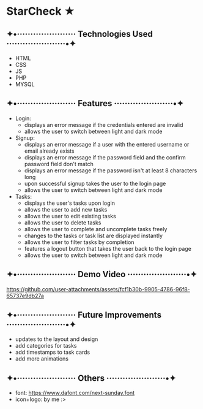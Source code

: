 # StarCheck ★

## ✦•······················ Technologies Used ······················•✦
- HTML
- CSS
- JS
- PHP
- MYSQL

## ✦•······················ Features ······················•✦
- Login:
  - displays an error message if the credentials entered are invalid
  - allows the user to switch between light and dark mode
- Signup:
  - displays an error message if a user with the entered username or email already exists
  - displays an error message if the password field and the confirm password field don't match
  - displays an error message if the password isn't at least 8 characters long
  - upon successful signup takes the user to the login page
  - allows the user to switch between light and dark mode
- Tasks:
  - displays the user's tasks upon login
  - allows the user to add new tasks
  - allows the user to edit existing tasks
  - allows the user to delete tasks
  - allows the user to complete and uncomplete tasks freely
  - changes to the tasks or task list are displayed instantly
  - allows the user to filter tasks by completion
  - features a logout button that takes the user back to the login page
  - allows the user to switch between light and dark mode

## ✦•······················ Demo Video ······················•✦

https://github.com/user-attachments/assets/fcf1b30b-9905-4786-96f8-65737e9db27a

## ✦•······················ Future Improvements ······················•✦
- updates to the layout and design
- add categories for tasks
- add timestamps to task cards
- add more animations

## ✦•······················ Others ······················•✦
- font: https://www.dafont.com/next-sunday.font
- icon+logo: by me :>
